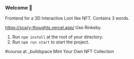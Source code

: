 ### **Welcome 👋**

Frontend for a 3D Interactive Loot like NFT.
Contains 3 words. 

https://scary-thoughts.vercel.app/
Use Rinkeby.

1. Run `npm install` at the root of your directory.
2. Run `npm run start` to start the project.

#course at _buildspace Mint Your Own NFT Collection
